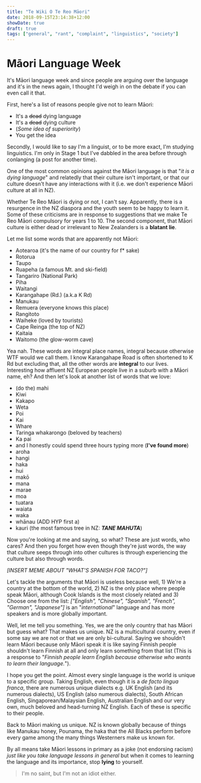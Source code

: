```yaml
---
title: "Te Wiki O Te Reo Māori"
date: 2018-09-15T23:14:38+12:00
showDate: true
draft: true
tags: ["general", "rant", "complaint", "linguistics", "society"]
---
```


# Māori Language Week

It's Māori language week and since people are arguing over the language and it's in the news again, I thought I'd weigh in on the debate if you can even call it that.

First, here's a list of reasons people give not to learn Māori:

- It's a ~~dead~~ dying language
- It's a ~~dead~~ dying culture
- (_Some idea of superiority_)
- You get the idea

Secondly, I would like to say I'm a linguist, or to be more exact, I'm studying linguistics. I'm only in Stage 1 but I've dabbled in the area before through conlanging (a post for another time).

One of the most common opinions against the Māori language is that "_it is a dying language_" and relatedly that their culture isn't important, or that our culture doesn't have any interactions with it (i.e. we don't experience Māori culture at all in NZ).

Whether Te Reo Māori is dying or not, I can't say. Apparently, there is a resurgence in the NZ diaspora and the youth seem to be happy to learn it. Some of these criticisms are in response to suggestions that we make Te Reo Māori compulsory for years 1 to 10. The second component, that Māori culture is either dead or irrelevant to New Zealanders is a __blatant lie__.

Let me list some words that are apparently not Māori:

- Aotearoa (it's the name of our country for f* sake)
- Rotorua
- Taupo
- Ruapeha (a famous Mt. and ski-field)
- Tangariro (National Park)
- Piha
- Waitangi
- Karangahape (Rd.) (a.k.a K Rd)
- Manukau
- Remuera (everyone knows this place)
- Rangitoto
- Waiheke (loved by tourists)
- Cape Reinga (the top of NZ)
- Kaitaia
- Waitomo (the glow-worm cave)

Yea nah. These words are integral place names, integral because otherwise WTF would we call them. I know Karangahape Road is often shortened to K Rd but excluding that, all the other words are __integral__ to our lives. Interesting how affluent NZ European people live in a suburb with a Māori name, eh? And then let's look at another list of words that we love:

- (do the) mahi
- Kiwi
- Kakapo
- Weta
- Poi
- Kai
- Whare
- Taringa whakarongo (beloved by teachers)
- Ka pai
- and I honestly could spend three hours typing more (__I've found more__)
- aroha
- hangi
- haka
- hui
- makō
- mana
- marae
- moa
- tuatara
- waiata
- waka
- whānau (ADD HYP first a)
- kauri (the most famous tree in NZ: ___TANE MAHUTA___)

Now you're looking at me and saying, so what? These are just words, who cares? And then you forget how even though they're just words, the way that culture seeps through into other cultures is through experiencing the culture but also through words.

_[INSERT MEME ABOUT "WHAT'S SPANISH FOR TACO?"]_

Let's tackle the arguments that Māori is useless because well, 1) We're a country at the bottom of the world, 2) NZ is the only place where people speak Māori, although Cook Islands is the most closely related and 3) Choose one from the list: _["English", "Chinese", "Spanish", "French", "German", "Japanese"]_ is an "_international_" language and has more speakers and is more globally important.

Well, let me tell you something. Yes, we are the only country that has Māori but guess what? That makes us unique. NZ is a multicultural country, even if some say we are not or that we are only bi-cultural. Saying we shouldn't learn Māori because only Māori speak it is like saying Finnish people shouldn't learn Finnish at all and only learn something from that list (This is a response to "_Finnish people learn English because otherwise who wants to learn their language._").

I hope you get the point. Almost every single language is the world is unique to a specific group. Taking English, even though it is a _de facto lingua franca_, there are numerous unique dialects e.g. UK English (and its numerous dialects), US English (also numerous dialects), South African English, Singaporean/Malaysian English, Australian English and our very own, much beloved and head-turning NZ English. Each of these is specific to their people.

Back to Māori making us unique. NZ is known globally because of things like Manukau honey, Pounama, the haka that the All Blacks perform before every game among the many things Westerners make us known for.

By all means take Māori lessons in primary as a joke (not endorsing racism) _just like you take language lessons in general_ but when it comes to learning the language and its importance, stop __lying__ to yourself.

> I'm no saint, but I'm not an idiot either.
